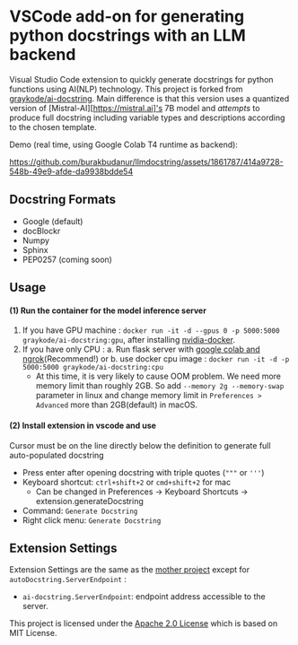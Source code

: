 # VSCode add-on for generating python docstrings with an LLM backend

Visual Studio Code extension to quickly generate docstrings for python functions
using AI(NLP) technology. This project is forked from
[graykode/ai-docstring](https://github.com/graykode/ai-docstring). Main
difference is that this version uses a quantized version of
[Mistral-AI][https://mistral.ai]'s 7B model and *attempts* to produce full
docstring including variable types and descriptions according to the chosen 
template.  

Demo (real time, using Google Colab T4 runtime as backend):

https://github.com/burakbudanur/llmdocstring/assets/1861787/414a9728-548b-49e9-afde-da9938bdde54

## Docstring Formats

-   Google (default)
-   docBlockr
-   Numpy
-   Sphinx
-   PEP0257 (coming soon)

## Usage

#### (1) Run the container for the model inference server

1. If you have GPU machine : `docker run -it -d --gpus 0 -p 5000:5000 graykode/ai-docstring:gpu`, after installing [nvidia-docker](https://github.com/NVIDIA/nvidia-docker). 
2. If you have only CPU : 
 a. Run flask server with [google colab and ngrok](server/server.ipynb)(Recommend!) 
 or b. use docker cpu image : `docker run -it -d -p 5000:5000 graykode/ai-docstring:cpu`
    - At this time, it is very likely to cause OOM problem. We need more memory limit than roughly 2GB.
    So add `--memory 2g --memory-swap` parameter in linux and change memory limit in `Preferences > Advanced` more than 2GB(default) in macOS.

#### (2) Install extension in vscode and use

Cursor must be on the line directly below the definition to generate full auto-populated docstring

-   Press enter after opening docstring with triple quotes (`"""` or `'''`)
-   Keyboard shortcut: `ctrl+shift+2` or `cmd+shift+2` for mac
    -   Can be changed in Preferences -> Keyboard Shortcuts -> extension.generateDocstring
-   Command: `Generate Docstring`
-   Right click menu: `Generate Docstring`

## Extension Settings

Extension Settings are the same as the [mother project](https://github.com/NilsJPWerner/autoDocstring#extension-settings) except for `autoDocstring.ServerEndpoint` :
-   `ai-docstring.ServerEndpoint`: endpoint address accessible to the server.


This project is licensed under the [Apache 2.0 License](LICENSE) which is based on MIT License.
